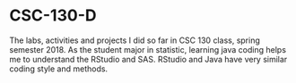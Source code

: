 # CSC-130-D

The labs, activities and projects I did so far in CSC 130 class, spring semester 2018.
As the student major in statistic, learning java coding helps me to understand the RStudio and SAS. 
RStudio and Java have very similar coding style and methods.


